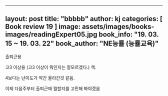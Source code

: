 ---
layout: post
title:  "bbbbb"
author: kj
categories: [ Book review 19 ]
image: assets/images/books-images/readingExpert05.jpg
book_info: "19. 03. 15 ~ 19. 03. 22"
book_author: "NE능률 (능률교육)"
------

출퇴근용

고3 이상용 (고3 이상이 뭐인지는 잘모르겠다.) 책.

4보다는 난이도가 약간 올라간것 같음.

이제 다음주부터 출퇴근때 뭘할지를 고민해 봐야겠음
